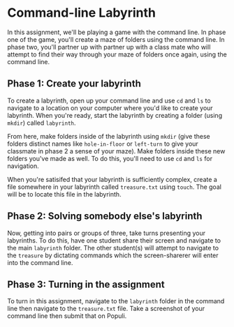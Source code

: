 # Command-line Labyrinth



In this assignment, we'll be playing a game with the command line. In phase one of the game, you'll create a maze of folders using the command line. In phase two, you'll partner up with partner up with a class mate who will attempt to find their way through your maze of folders once again, using the command line.

## Phase 1: Create your labyrinth

To create a labyrinth, open up your command line and use `cd` and `ls` to navigate to a location on your computer where you'd like to create your labyrinth. When you're ready, start the labyrinth by creating a folder (using `mkdir`) called `labyrinth`.

From here, make folders inside of the labyrinth using `mkdir` (give these folders distinct names like `hole-in-floor` or `left-turn` to give your classmate in phase 2 a sense of your maze). Make folders inside these new folders you've made as well. To do this, you'll need to use `cd` and `ls` for navigation.

When you're satisifed that your labyrinth is sufficiently complex, create a file somewhere in your labyrinth called `treasure.txt` using `touch`. The goal will be to locate this file in the labyrinth.

## Phase 2: Solving somebody else's labyrinth

Now, getting into pairs or groups of three, take turns presenting your labyrinths. To do this, have one student share their screen and navigate to the main `labyrinth` folder. The other student(s) will attempt to navigate to the `treasure` by dictating commands which the screen-sharerer will enter into the command line.

## Phase 3: Turning in the assignment

To turn in this assignment, navigate to the `labyrinth` folder in the command line then navigate to the `treasure.txt` file. Take a screenshot of your command line then submit that on Populi.



